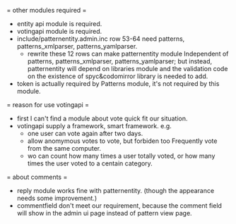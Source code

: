= other modules required = 
* entity api module is required.
* votingapi module is required.
* include/patternentity.admin.inc row 53-64 need patterns, patterns_xmlparser, patterns_yamlparser. 
	* rewrite these 12 rows can make patternentity module Independent of patterns, patterns_xmlparser, patterns_yamlparser; but instead, patternentity will depend on libraries module and the validation code on the existence of spyc&codomirror library is needed to add.
* token is actually required by Patterns module, it's not required by this module.

= reason for use votingapi =
* first I can't find a module about vote quick fit our situation.
* votingapi supply a framework, smart framework. e.g. 
	* one user can vote again after two days. 
	* allow anomymous votes to vote, but forbiden too Frequently vote from the same computer.
	* wo can count how many times a user totally voted, or how many times the user voted to a centain category.

= about comments =
* reply module works fine with patternentity. (though the appearance needs some improvement.)
* commentfield don't meet our requirement, because the comment field will show in the admin ui page instead of pattern view page.
